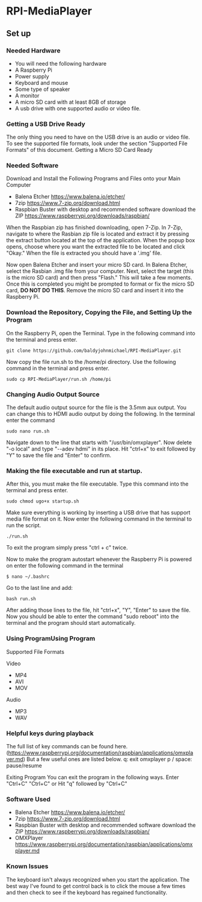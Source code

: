 # RPI-MediaPlayer


## Set up
 
 
### Needed Hardware
- You will need the following hardware
- A Raspberry Pi 
- Power supply 
- Keyboard and mouse
- Some type of speaker
- A monitor
- A micro SD card with at least 8GB of storage
- A usb drive with one supported audio or video file. 

### Getting a USB Drive Ready
The only thing you need to have on the USB drive is an audio or video file. To see the supported file formats, look under the section "Supported File Formats" of this document. 
Getting a Micro SD Card Ready

### Needed Software
Download and Install the Following Programs and Files onto your Main Computer
- Balena Etcher https://www.balena.io/etcher/
- 7zip https://www.7-zip.org/download.html
- Raspbian Buster with desktop and recommended software download the ZIP https://www.raspberrypi.org/downloads/raspbian/ 

When the Raspbian zip has finished downloading, open 7-Zip. In 7-Zip, navigate to where the Rasbian zip file is located and extract it by pressing the extract button located at the top of the application. When the popup box opens, choose where you want the extracted file to be located and click "Okay." When the file is extracted you should have a '.img' file. 

Now open Balena Etcher and insert your micro SD card. In Balena Etcher, select the Rasbian .img file from your computer. Next, select the target (this is the micro SD card) and then press "Flash." This will take a few moments. Once this is completed you might be prompted to format or fix the micro SD card, **DO NOT DO THIS**. Remove the micro SD card and insert it into the Raspberry Pi. 


### Download the Repository, Copying the File, and Setting Up the Program
On the Raspberry Pi, open the Terminal. Type in the following command into the terminal and press enter. 

`git clone https://github.com/baldyjohnmichael/RPI-MediaPlayer.git`

Now copy the file run.sh to the /home/pi directory. Use the following command in the terminal and press enter. 

`sudo cp RPI-MediaPlayer/run.sh /home/pi`


### Changing Audio Output Source
The default audio output source for the file is the 3.5mm aux output. You can change this to HDMI audio output by doing the following. 
In the terminal enter the command 

`sudo nano run.sh`

Navigate down to the line that starts with "/usr/bin/omxplayer". Now delete "-o local" and type "--adev hdmi" in its place. Hit "ctrl+x" to exit followed by "Y" to save the file and "Enter" to confirm. 

### Making the file executable and run at startup. 
After this, you must make the file executable. Type this command into the terminal and press enter. 

`sudo chmod ugo+x startup.sh`

Make sure everything is working by inserting a USB drive that has support media file format on it. Now enter the following command in the terminal to run the script. 

`./run.sh`

To exit the program simply press "ctrl + c" twice. 

 Now to make the program autostart whenever the Raspberry Pi is powered on enter the following command in the terminal
 
`$ nano ~/.bashrc`

Go to the last line and add:

`bash run.sh`

After adding those lines to the file, hit "ctrl+x", "Y", "Enter" to save the file. 
Now you should be able to enter the command "sudo reboot" into the terminal and the program should start automatically. 
 
### Using ProgramUsing Program
Supported File Formats

Video
- MP4
- AVI
- MOV

Audio
- MP3
- WAV



 
### Helpful keys during playback
The full list of key commands can be found here. (https://www.raspberrypi.org/documentation/raspbian/applications/omxplayer.md) But a few useful ones are listed below. 
q: exit omxplayer
p / space: pause/resume

Exiting Program
You can exit the program in the following ways. 
Enter "Ctrl+C" "Ctrl+C"
or
Hit "q" followed by "Ctrl+C"



### Software Used
- Balena Etcher https://www.balena.io/etcher/
- 7zip https://www.7-zip.org/download.html
- Raspbian Buster with desktop and recommended software download the ZIP https://www.raspberrypi.org/downloads/raspbian/ 
- OMXPlayer https://www.raspberrypi.org/documentation/raspbian/applications/omxplayer.md




### Known Issues
The keyboard isn't always recognized when you start the application. The best way I've found to get control back is to click the mouse a few times and then check to see if the keyboard has regained functionality. 
 


